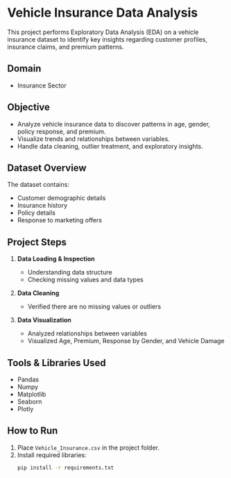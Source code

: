 # Vehicle Insurance Data Analysis

This project performs Exploratory Data Analysis (EDA) on a vehicle insurance dataset to identify key insights regarding customer profiles, insurance claims, and premium patterns.

## Domain
- Insurance Sector

## Objective
- Analyze vehicle insurance data to discover patterns in age, gender, policy response, and premium.
- Visualize trends and relationships between variables.
- Handle data cleaning, outlier treatment, and exploratory insights.

## Dataset Overview
The dataset contains:
- Customer demographic details
- Insurance history
- Policy details
- Response to marketing offers

## Project Steps
1. **Data Loading & Inspection**
   - Understanding data structure
   - Checking missing values and data types

2. **Data Cleaning**
   - Verified there are no missing values or outliers

3. **Data Visualization**
   - Analyzed relationships between variables
   - Visualized Age, Premium, Response by Gender, and Vehicle Damage

## Tools & Libraries Used
- Pandas
- Numpy
- Matplotlib
- Seaborn
- Plotly

## How to Run

1. Place `Vehicle_Insurance.csv` in the project folder.
2. Install required libraries:
   ```bash
   pip install -r requirements.txt
